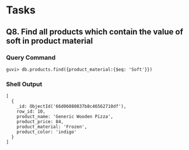 # Tasks

## Q8. Find all products which contain the value of soft in product material

### Query Command

```console
guvi> db.products.find({product_material:{$eq: 'Soft'}})
```

### Shell Output

```console
[
  {
    _id: ObjectId('66d06080837b8c46562710df'),
    row_id: 10,
    product_name: 'Generic Wooden Pizza',
    product_price: 84,
    product_material: 'Frozen',
    product_color: 'indigo'
  }
]
```
